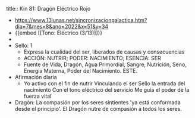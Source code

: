 title:: Kin 81: Dragón Eléctrico Rojo

- https://www.13lunas.net/sincronizaciongalactica.htm?dia=7&mes=8&ano=2022&x=51&y=34
- {{embed [[Tono: Eléctrico (3/13)]]}}
-
- Sello: 1
	- Expresa la cualidad del ser, liberados de causas y consecuencias
	- ACCIÓN: NUTRIR; PODER: NACIMIENTO; ESENCIA: SER
	- Fuente de Vida, Dragón, Agua Primordial, Sangre, Nutrición, Seno, Energía Materna, Poder del Nacimiento. ESTE.
- Afirmación diaria
	- Yo activo con el fin de nutrir 
	  Vinculando el ser 
	  Sello la entrada del nacimiento 
	  Con el tono eléctrico del servicio 
	  Me guía el poder de la fuerza vital
- Dragón: La compasión por los seres sintientes 'ya está conformada desde el principio'. El Dragón nutre de compasión a todos los seres.